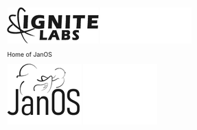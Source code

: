 ![logo](https://github.com/Ignite-Laboratories/.github/blob/main/profile/artwork_ignite_dark.png?raw=true#gh-light-mode-only)
![logo](https://github.com/Ignite-Laboratories/.github/blob/main/profile/artwork_ignite_light.png?raw=true#gh-dark-mode-only)

Home of JanOS

![logo](https://github.com/Ignite-Laboratories/.github/blob/main/profile/artwork_janos_dark.png?raw=true#gh-light-mode-only)
![logo](https://github.com/Ignite-Laboratories/.github/blob/main/profile/artwork_janos_light.png?raw=true#gh-dark-mode-only)

<!--

**Here are some ideas to get you started:**

🙋‍♀️ A short introduction - what is your organization all about?
🌈 Contribution guidelines - how can the community get involved?
👩‍💻 Useful resources - where can the community find your docs? Is there anything else the community should know?
🍿 Fun facts - what does your team eat for breakfast?
🧙 Remember, you can do mighty things with the power of [Markdown](https://docs.github.com/github/writing-on-github/getting-started-with-writing-and-formatting-on-github/basic-writing-and-formatting-syntax)
-->
